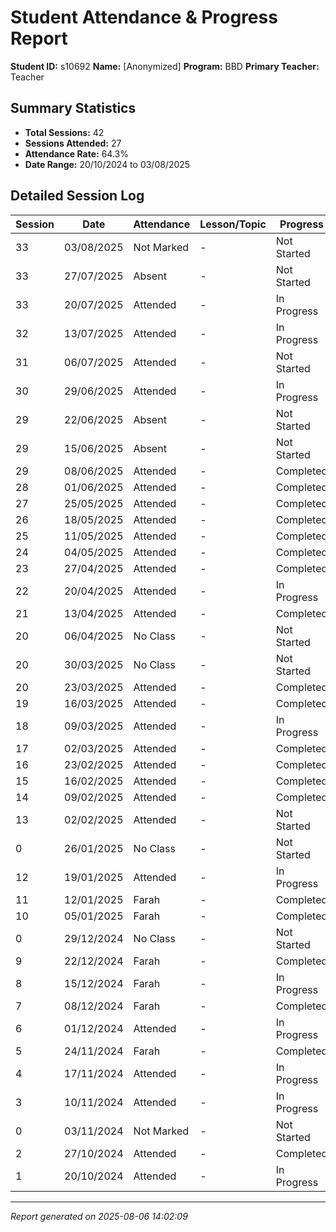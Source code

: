 # Student Attendance & Progress Report

**Student ID:** s10692
**Name:** [Anonymized]
**Program:** BBD
**Primary Teacher:** Teacher

## Summary Statistics
- **Total Sessions:** 42
- **Sessions Attended:** 27
- **Attendance Rate:** 64.3%
- **Date Range:** 20/10/2024 to 03/08/2025

## Detailed Session Log

| Session | Date | Attendance | Lesson/Topic | Progress |
|---------|------|------------|--------------|----------|
| 33 | 03/08/2025 | Not Marked | - | Not Started |
| 33 | 27/07/2025 | Absent | - | Not Started |
| 33 | 20/07/2025 | Attended | - | In Progress |
| 32 | 13/07/2025 | Attended | - | In Progress |
| 31 | 06/07/2025 | Attended | - | Not Started |
| 30 | 29/06/2025 | Attended | - | In Progress |
| 29 | 22/06/2025 | Absent | - | Not Started |
| 29 | 15/06/2025 | Absent | - | Not Started |
| 29 | 08/06/2025 | Attended | - | Completed |
| 28 | 01/06/2025 | Attended | - | Completed |
| 27 | 25/05/2025 | Attended | - | Completed |
| 26 | 18/05/2025 | Attended | - | Completed |
| 25 | 11/05/2025 | Attended | - | Completed |
| 24 | 04/05/2025 | Attended | - | Completed |
| 23 | 27/04/2025 | Attended | - | Completed |
| 22 | 20/04/2025 | Attended | - | In Progress |
| 21 | 13/04/2025 | Attended | - | Completed |
| 20 | 06/04/2025 | No Class | - | Not Started |
| 20 | 30/03/2025 | No Class | - | Not Started |
| 20 | 23/03/2025 | Attended | - | Completed |
| 19 | 16/03/2025 | Attended | - | Completed |
| 18 | 09/03/2025 | Attended | - | In Progress |
| 17 | 02/03/2025 | Attended | - | Completed |
| 16 | 23/02/2025 | Attended | - | Completed |
| 15 | 16/02/2025 | Attended | - | Completed |
| 14 | 09/02/2025 | Attended | - | Completed |
| 13 | 02/02/2025 | Attended | - | Not Started |
| 0 | 26/01/2025 | No Class | - | Not Started |
| 12 | 19/01/2025 | Attended | - | In Progress |
| 11 | 12/01/2025 | Farah | - | Completed |
| 10 | 05/01/2025 | Farah | - | Completed |
| 0 | 29/12/2024 | No Class | - | Not Started |
| 9 | 22/12/2024 | Farah | - | Completed |
| 8 | 15/12/2024 | Farah | - | In Progress |
| 7 | 08/12/2024 | Farah | - | Completed |
| 6 | 01/12/2024 | Attended | - | In Progress |
| 5 | 24/11/2024 | Farah | - | Completed |
| 4 | 17/11/2024 | Attended | - | In Progress |
| 3 | 10/11/2024 | Attended | - | In Progress |
| 0 | 03/11/2024 | Not Marked | - | Not Started |
| 2 | 27/10/2024 | Attended | - | Completed |
| 1 | 20/10/2024 | Attended | - | In Progress |

---
*Report generated on 2025-08-06 14:02:09*